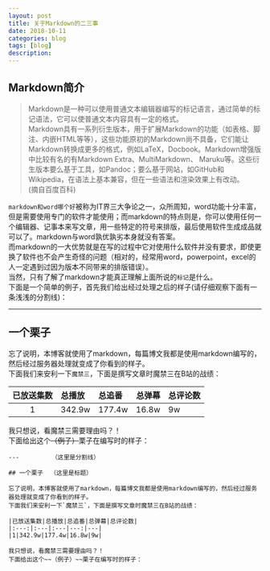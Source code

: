 ```yaml
---
layout: post
title: 关于Markdown的二三事
date: 2018-10-11
categories: blog
tags: [blog]
description:
---
```


## Markdown简介

> Markdown是一种可以使用普通文本编辑器编写的标记语言，通过简单的标记语法，它可以使普通文本内容具有一定的格式。  
> Markdown具有一系列衍生版本，用于扩展Markdown的功能（如表格、脚注、内嵌HTML等等），这些功能原初的Markdown尚不具备，它们能让Markdown转换成更多的格式，例如LaTeX，Docbook。Markdown增强版中比较有名的有Markdown Extra、MultiMarkdown、 Maruku等。这些衍生版本要么基于工具，如Pandoc；要么基于网站，如GitHub和Wikipedia，在语法上基本兼容，但在一些语法和渲染效果上有改动。  
> (摘自百度百科)

`markdown和word哪个好`被称为IT界三大争论之一，众所周知，word功能十分丰富，但是需要使用专门的软件才能使用；而markdown的特点则是，你可以使用任何一个编辑器、记事本来写文章，用一些特定的符号来排版，最后使用软件生成成品就可以了。markdown与word孰优孰劣本身就没有答案。  
而markdown的一大优势就是在写的过程中它对使用什么软件并没有要求，即使更换了软件也不会产生奇怪的问题（相对的，经常用word，powerpoint，excel的人一定遇到过因为版本不同带来的排版错误）。  
当然，只有了解了markdown才能真正理解上面所说的`标记`是什么。  
下面是一个简单的例子，首先我们给出经过处理之后的样子(请仔细观察下面有一条浅浅的分割线)：  

---

## 一个栗子

忘了说明，本博客就使用了markdown，每篇博文我都是使用markdown编写的，然后经过服务器处理就变成了你看到的样子。  
下面我们来安利一下`魔禁三`，下面是撰写文章时魔禁三在B站的战绩：

|已放送集数|总播放|总追番|总弹幕|总评论数|
|:---:|:---|:---|---:|---|
|1|342.9w|177.4w|16.8w|9w|

我只想说，看魔禁三需要理由吗？！  
下面给出这个~~（例子）~~栗子在编写时的样子：  

```  
---         （这里是分割线）

## 一个栗子  （这里是标题）

忘了说明，本博客就使用了markdown，每篇博文我都是使用markdown编写的，然后经过服务器处理就变成了你看到的样子。  
下面我们来安利一下`魔禁三`，下面是撰写文章时魔禁三在B站的战绩：

|已放送集数|总播放|总追番|总弹幕|总评论数|
|:---:|:---|:---|---:|---|
|1|342.9w|177.4w|16.8w|9w|

我只想说，看魔禁三需要理由吗？！  
下面给出这个~~（例子）~~栗子在编写时的样子：  
```  
